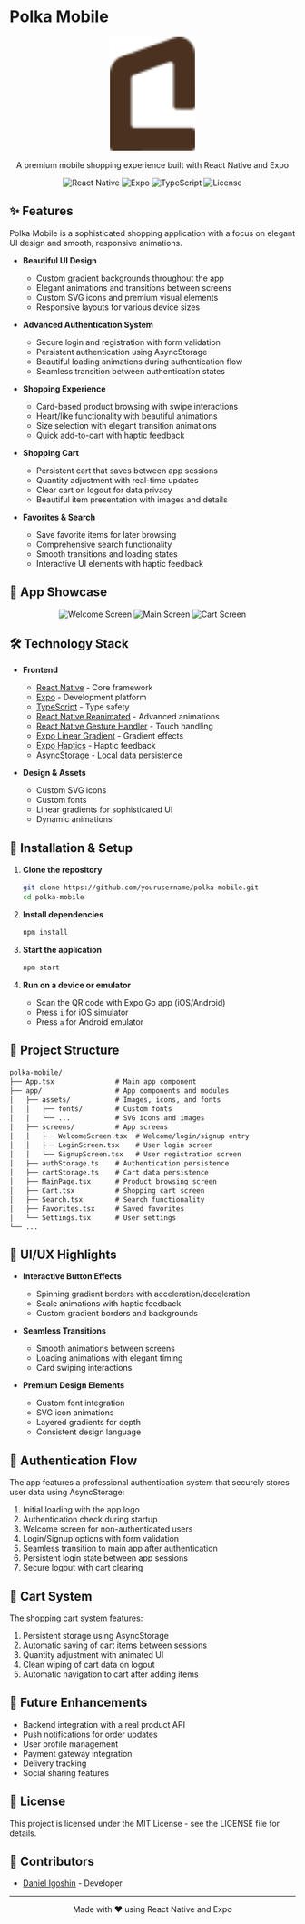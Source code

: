 # Polka Mobile

<p align="center">
  <img src="app/assets/Logo.svg" alt="Polka Logo" width="150" />
</p>

<p align="center">
  A premium mobile shopping experience built with React Native and Expo
</p>

<p align="center">
  <img src="https://img.shields.io/badge/React%20Native-0.76-blue" alt="React Native" />
  <img src="https://img.shields.io/badge/Expo-52.0-blueviolet" alt="Expo" />
  <img src="https://img.shields.io/badge/TypeScript-5.3-3178C6" alt="TypeScript" />
  <img src="https://img.shields.io/badge/License-MIT-green" alt="License" />
</p>

## ✨ Features

Polka Mobile is a sophisticated shopping application with a focus on elegant UI design and smooth, responsive animations.

- **Beautiful UI Design**

  - Custom gradient backgrounds throughout the app
  - Elegant animations and transitions between screens
  - Custom SVG icons and premium visual elements
  - Responsive layouts for various device sizes

- **Advanced Authentication System**

  - Secure login and registration with form validation
  - Persistent authentication using AsyncStorage
  - Beautiful loading animations during authentication flow
  - Seamless transition between authentication states

- **Shopping Experience**

  - Card-based product browsing with swipe interactions
  - Heart/like functionality with beautiful animations
  - Size selection with elegant transition animations
  - Quick add-to-cart with haptic feedback

- **Shopping Cart**

  - Persistent cart that saves between app sessions
  - Quantity adjustment with real-time updates
  - Clear cart on logout for data privacy
  - Beautiful item presentation with images and details

- **Favorites & Search**
  - Save favorite items for later browsing
  - Comprehensive search functionality
  - Smooth transitions and loading states
  - Interactive UI elements with haptic feedback

## 📱 App Showcase

<p align="center">
  <img src="https://via.placeholder.com/220x440?text=Welcome+Screen" alt="Welcome Screen" width="220" />
  <img src="https://via.placeholder.com/220x440?text=Main+Screen" alt="Main Screen" width="220" /> 
  <img src="https://via.placeholder.com/220x440?text=Cart+Screen" alt="Cart Screen" width="220" />
</p>

## 🛠️ Technology Stack

- **Frontend**

  - [React Native](https://reactnative.dev/) - Core framework
  - [Expo](https://expo.dev/) - Development platform
  - [TypeScript](https://www.typescriptlang.org/) - Type safety
  - [React Native Reanimated](https://docs.swmansion.com/react-native-reanimated/) - Advanced animations
  - [React Native Gesture Handler](https://docs.swmansion.com/react-native-gesture-handler/) - Touch handling
  - [Expo Linear Gradient](https://docs.expo.dev/versions/latest/sdk/linear-gradient/) - Gradient effects
  - [Expo Haptics](https://docs.expo.dev/versions/latest/sdk/haptics/) - Haptic feedback
  - [AsyncStorage](https://react-native-async-storage.github.io/async-storage/) - Local data persistence

- **Design & Assets**
  - Custom SVG icons
  - Custom fonts
  - Linear gradients for sophisticated UI
  - Dynamic animations

## 🚀 Installation & Setup

1. **Clone the repository**

   ```bash
   git clone https://github.com/yourusername/polka-mobile.git
   cd polka-mobile
   ```

2. **Install dependencies**

   ```bash
   npm install
   ```

3. **Start the application**

   ```bash
   npm start
   ```

4. **Run on a device or emulator**
   - Scan the QR code with Expo Go app (iOS/Android)
   - Press `i` for iOS simulator
   - Press `a` for Android emulator

## 📁 Project Structure

```
polka-mobile/
├── App.tsx               # Main app component
├── app/                  # App components and modules
│   ├── assets/           # Images, icons, and fonts
│   │   ├── fonts/        # Custom fonts
│   │   └── ...           # SVG icons and images
│   ├── screens/          # App screens
│   │   ├── WelcomeScreen.tsx  # Welcome/login/signup entry
│   │   ├── LoginScreen.tsx    # User login screen
│   │   └── SignupScreen.tsx   # User registration screen
│   ├── authStorage.ts    # Authentication persistence
│   ├── cartStorage.ts    # Cart data persistence
│   ├── MainPage.tsx      # Product browsing screen
│   ├── Cart.tsx          # Shopping cart screen
│   ├── Search.tsx        # Search functionality
│   ├── Favorites.tsx     # Saved favorites
│   └── Settings.tsx      # User settings
└── ...
```

## 🎨 UI/UX Highlights

- **Interactive Button Effects**

  - Spinning gradient borders with acceleration/deceleration
  - Scale animations with haptic feedback
  - Custom gradient borders and backgrounds

- **Seamless Transitions**

  - Smooth animations between screens
  - Loading animations with elegant timing
  - Card swiping interactions

- **Premium Design Elements**
  - Custom font integration
  - SVG icon animations
  - Layered gradients for depth
  - Consistent design language

## 🔐 Authentication Flow

The app features a professional authentication system that securely stores user data using AsyncStorage:

1. Initial loading with the app logo
2. Authentication check during startup
3. Welcome screen for non-authenticated users
4. Login/Signup options with form validation
5. Seamless transition to main app after authentication
6. Persistent login state between app sessions
7. Secure logout with cart clearing

## 🛒 Cart System

The shopping cart system features:

1. Persistent storage using AsyncStorage
2. Automatic saving of cart items between sessions
3. Quantity adjustment with animated UI
4. Clean wiping of cart data on logout
5. Automatic navigation to cart after adding items

## 🧩 Future Enhancements

- Backend integration with a real product API
- Push notifications for order updates
- User profile management
- Payment gateway integration
- Delivery tracking
- Social sharing features

## 📄 License

This project is licensed under the MIT License - see the LICENSE file for details.

## 👥 Contributors

  - [Daniel Igoshin](https://github.com/Xeryto) - Developer

---

<p align="center">Made with ❤️ using React Native and Expo</p>
